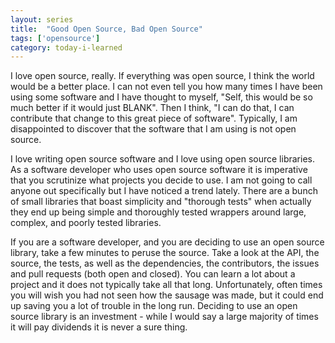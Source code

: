 ```yaml
---
layout: series
title:  "Good Open Source, Bad Open Source"
tags: ['opensource']
category: today-i-learned
---
```


I love open source, really. If everything was open source, I think the world would be a better place. I can not even tell you how many times I have been using some software and I have thought to myself, "Self, this would be so much better if it would just BLANK". Then I think, "I can do that, I can contribute that change to this great piece of software". Typically, I am disappointed to discover that the software that I am using is not open source.

I love writing open source software and I love using open source libraries. As a software developer who uses open source software it is imperative that you scrutinize what projects you decide to use. I am not going to call anyone out specifically but I have noticed a trend lately. There are a bunch of small libraries that boast simplicity and "thorough tests" when actually they end up being simple and thoroughly tested wrappers around large, complex, and poorly tested libraries.

If you are a software developer, and you are deciding to use an open source library, take a few minutes to peruse the source. Take a look at the API, the source, the tests, as well as the dependencies, the contributors, the issues and pull requests (both open and closed). You can learn a lot about a project and it does not typically take all that long. Unfortunately, often times you will wish you had not seen how the sausage was made, but it could end up saving you a lot of trouble in the long run. Deciding to use an open source library is an investment - while I would say a large majority of times it will pay dividends it is never a sure thing.
